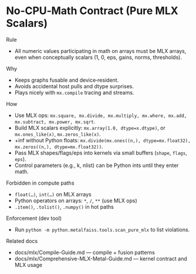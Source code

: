 # No‑CPU‑Math Contract (Pure MLX Scalars)

Rule
- All numeric values participating in math on arrays must be MLX arrays, even
  when conceptually scalars (1, 0, eps, gains, norms, thresholds).

Why
- Keeps graphs fusable and device‑resident.
- Avoids accidental host pulls and dtype surprises.
- Plays nicely with `mx.compile` tracing and streams.

How
- Use MLX ops: `mx.square, mx.divide, mx.multiply, mx.where, mx.add, mx.subtract, mx.power, mx.sqrt`.
- Build MLX scalars explicitly: `mx.array(1.0, dtype=x.dtype)`, or `mx.ones_like(x)`, `mx.zeros_like(x)`.
- +inf without Python floats: `mx.divide(mx.ones((n,), dtype=mx.float32), mx.zeros((n,), dtype=mx.float32))`.
- Pass MLX shapes/flags/eps into kernels via small buffers (`shape`, `flags`, `eps`).
- Control parameters (e.g., k, nlist) can be Python ints until they enter math.

Forbidden in compute paths
- `float(…)`, `int(…)` on MLX arrays
- Python operators on arrays: `*`, `/`, `**` (use MLX ops)
- `.item()`, `.tolist()`, `.numpy()` in hot paths

Enforcement (dev tool)
- Run `python -m python.metalfaiss.tools.scan_pure_mlx` to list violations.

Related docs
- docs/mlx/Compile-Guide.md — compile + fusion patterns
- docs/mlx/Comprehensive-MLX-Metal-Guide.md — kernel contract and MLX usage
